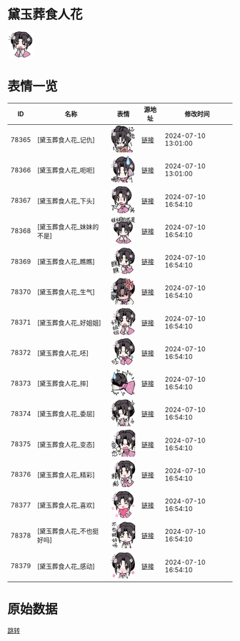 # 黛玉葬食人花

<img src="./cover.png" height="60" alt="cover" />

# 表情一览

|ID|名称|表情|源地址|修改时间|
|----|----|----|----|----|
|78365|[黛玉葬食人花_记仇]|<img src="./pic/078365_%5B黛玉葬食人花_记仇%5D.png" height="60" alt="记仇"/>|[链接](https://i0.hdslb.com/bfs/garb/a7de9ccceb5103cb4b6fb8d34db81a6e0bf5d4d9.png)|2024-07-10 13:01:00|
|78366|[黛玉葬食人花_呃呃]|<img src="./pic/078366_%5B黛玉葬食人花_呃呃%5D.png" height="60" alt="呃呃"/>|[链接](https://i0.hdslb.com/bfs/garb/7f45b622c8b42e64757e3b9c41411bb6fcaf3423.png)|2024-07-10 13:01:00|
|78367|[黛玉葬食人花_下头]|<img src="./pic/078367_%5B黛玉葬食人花_下头%5D.png" height="60" alt="下头"/>|[链接](https://i0.hdslb.com/bfs/garb/ba3f3ccda650475c91da65d5b9de4a8e48c258d3.png)|2024-07-10 16:54:10|
|78368|[黛玉葬食人花_妹妹的不是]|<img src="./pic/078368_%5B黛玉葬食人花_妹妹的不是%5D.png" height="60" alt="妹妹的不是"/>|[链接](https://i0.hdslb.com/bfs/garb/2ec30d930828a73b15a8333c8a1bf766717ec225.png)|2024-07-10 16:54:10|
|78369|[黛玉葬食人花_瞧瞧]|<img src="./pic/078369_%5B黛玉葬食人花_瞧瞧%5D.png" height="60" alt="瞧瞧"/>|[链接](https://i0.hdslb.com/bfs/garb/a5b1fcb3c807c7cc4c139ae4da5f38f44bc9c510.png)|2024-07-10 16:54:10|
|78370|[黛玉葬食人花_生气]|<img src="./pic/078370_%5B黛玉葬食人花_生气%5D.png" height="60" alt="生气"/>|[链接](https://i0.hdslb.com/bfs/garb/d422bf1fb4b00f952291e2177c31a1136a91f478.png)|2024-07-10 16:54:10|
|78371|[黛玉葬食人花_好姐姐]|<img src="./pic/078371_%5B黛玉葬食人花_好姐姐%5D.png" height="60" alt="好姐姐"/>|[链接](https://i0.hdslb.com/bfs/garb/ee93d204d9452aeb1cef5a4be9869a6836541448.png)|2024-07-10 16:54:10|
|78372|[黛玉葬食人花_呸]|<img src="./pic/078372_%5B黛玉葬食人花_呸%5D.png" height="60" alt="呸"/>|[链接](https://i0.hdslb.com/bfs/garb/da46a1e4ebaf3bd910228d8ff5fea2faad1d2316.png)|2024-07-10 16:54:10|
|78373|[黛玉葬食人花_摔]|<img src="./pic/078373_%5B黛玉葬食人花_摔%5D.png" height="60" alt="摔"/>|[链接](https://i0.hdslb.com/bfs/garb/d96e6baaef588d2dff71d6f890c25f1627830feb.png)|2024-07-10 16:54:10|
|78374|[黛玉葬食人花_委屈]|<img src="./pic/078374_%5B黛玉葬食人花_委屈%5D.png" height="60" alt="委屈"/>|[链接](https://i0.hdslb.com/bfs/garb/b0a2c63d664160f8953c85703606362f926dacbd.png)|2024-07-10 16:54:10|
|78375|[黛玉葬食人花_变态]|<img src="./pic/078375_%5B黛玉葬食人花_变态%5D.png" height="60" alt="变态"/>|[链接](https://i0.hdslb.com/bfs/garb/f73a42df003398a1d5abd8e0476a6a8988dfaf33.png)|2024-07-10 16:54:10|
|78376|[黛玉葬食人花_精彩]|<img src="./pic/078376_%5B黛玉葬食人花_精彩%5D.png" height="60" alt="精彩"/>|[链接](https://i0.hdslb.com/bfs/garb/2c9a665381ecd55a5f1c262ffa92329ced9f76c1.png)|2024-07-10 16:54:10|
|78377|[黛玉葬食人花_喜欢]|<img src="./pic/078377_%5B黛玉葬食人花_喜欢%5D.png" height="60" alt="喜欢"/>|[链接](https://i0.hdslb.com/bfs/garb/7910b8430a9566e2b431a81d2bf6f2acf7a3c922.png)|2024-07-10 16:54:10|
|78378|[黛玉葬食人花_不也挺好吗]|<img src="./pic/078378_%5B黛玉葬食人花_不也挺好吗%5D.png" height="60" alt="不也挺好吗"/>|[链接](https://i0.hdslb.com/bfs/garb/18de10c9df0647a8775b09e1d58994342afad297.png)|2024-07-10 16:54:10|
|78379|[黛玉葬食人花_感动]|<img src="./pic/078379_%5B黛玉葬食人花_感动%5D.png" height="60" alt="感动"/>|[链接](https://i0.hdslb.com/bfs/garb/f011a42de5b0957cb54d0206a136450280c466c5.png)|2024-07-10 16:54:10|

# 原始数据

[跳转](./raw.json)

